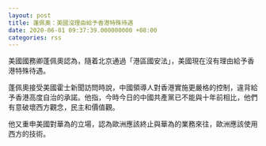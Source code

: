 ```yaml
---
layout: post
title: 蓬佩奧：美國沒理由給予香港特殊待遇
date: 2020-06-01 09:37:39.000000000 +08:00
categories: rss
---
```


美國國務卿蓬佩奧認為，隨着北京通過「港區國安法」，美國現在沒有理由給予香港特殊待遇。

蓬佩奧接受美國霍士新聞訪問時說，中國領導人對香港實施更嚴格的控制，違背給予香港高度自治的承諾。他指，今時今日的中國共產黨已不能與十年前相比，他們有意破壞西方觀念，民主和價值觀。

他又重申美國對華為的立場，認為歐洲應該終止與華為的業務來往，歐洲應該使用西方的技術。
